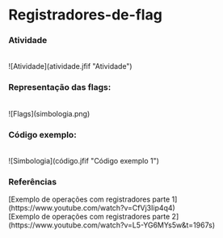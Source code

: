 # Registradores-de-flag

<h3>Atividade</h3>
<br/>
![Atividade](atividade.jfif "Atividade")
<br/>
<h3>Representação das flags:</h3>
<br/>
![Flags](simbologia.png)
<br/>
<h3>Código exemplo:</h3>
<br/>
![Simbologia](código.jfif "Código exemplo 1")
<br/>
<h3>Referências</h3>
[Exemplo de operações com registradores parte 1](https://www.youtube.com/watch?v=CfVj3Iip4q4)
<br/>
[Exemplo de operações com registradores parte 2](https://www.youtube.com/watch?v=L5-YG6MYs5w&t=1967s)
